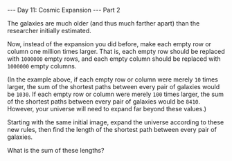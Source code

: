 --- Day 11: Cosmic Expansion ---
Part 2

The galaxies are much older (and thus much farther apart) than the researcher initially estimated.

Now, instead of the expansion you did before, make each empty row or column one million times larger.
That is, each empty row should be replaced with `1000000` empty rows, and each empty column should be replaced with
`1000000` empty columns.

(In the example above, if each empty row or column were merely `10` times larger, the sum of the shortest paths between
every pair of galaxies would be `1030`.
If each empty row or column were merely `100` times larger, the sum of the shortest paths between every pair of
galaxies would be `8410`.
However, your universe will need to expand far beyond these values.)

Starting with the same initial image, expand the universe according to these new rules, then find the length of the
shortest path between every pair of galaxies.

What is the sum of these lengths?
